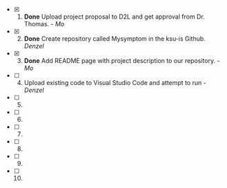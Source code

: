 - [x] 1. **Done** Upload project proposal to D2L and get approval from Dr. Thomas. - *Mo*
- [x] 2. **Done** Create repository called Mysymptom in the ksu-is Github. *Denzel*
- [x] 3. **Done** Add README page with project description to our repository. - *Mo*
- [ ] 4. Upload existing code to Visual Studio Code and attempt to run -*Denzel*
- [ ] 5.
- [ ] 6.
- [ ] 7.
- [ ] 8.
- [ ] 9.
- [ ] 10.
